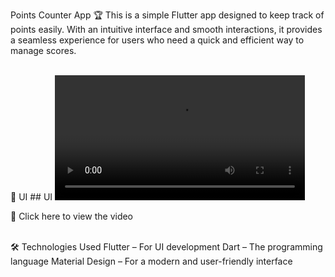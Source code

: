 Points Counter App 🏆
This is a simple Flutter app designed to keep track of points easily. With an intuitive interface and smooth interactions, it provides a seamless experience for users who need a quick and efficient way to manage scores.

<br>
🎥 UI
## UI  
<video src="https://github.com/S4llyMohamed/PointsCounterApp/raw/main/video/points%20counter.mp4" controls width="400"></video>



🔗 Click here to view the video

<br>
🛠 Technologies Used 
Flutter – For UI development
Dart – The programming language
Material Design – For a modern and user-friendly interface
